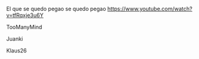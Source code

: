 El que se quedo pegao se quedo pegao
https://www.youtube.com/watch?v=tfRqxje3u6Y

TooManyMind


Juanki


Klaus26
